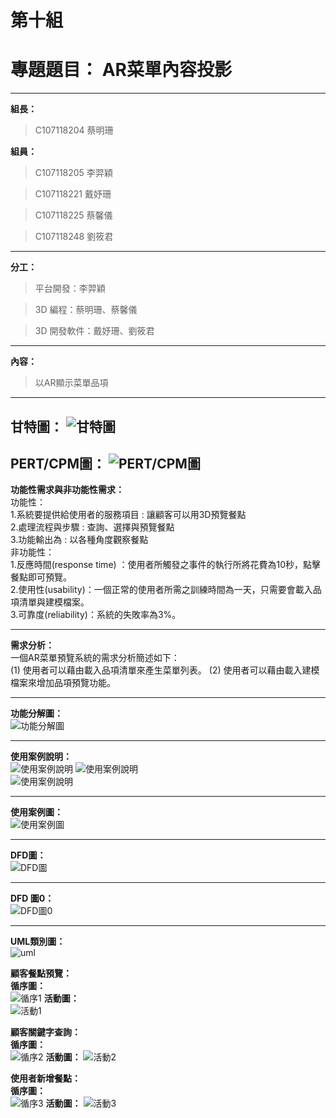 # 第十組

# 專題題目： AR菜單內容投影
---
 **組長：**
> C107118204 蔡明珊 

 **組員：**
> C107118205 李羿穎

> C107118221 戴妤珊

> C107118225 蔡馨儀

> C107118248 劉筱君
---
**分工：**
> 平台開發：李羿穎

> 3D 編程：蔡明珊、蔡馨儀

> 3D 開發軟件：戴妤珊、劉筱君
---
**內容：**
> 以AR顯示菜單品項
---
**甘特圖：**
![](甘特圖.jpg "甘特圖")
---
**PERT/CPM圖：**
![](pert.jpg "PERT/CPM圖")
---  
**功能性需求與非功能性需求：**   
功能性：  
1.系統要提供給使用者的服務項目 : 讓顧客可以用3D預覽餐點   
2.處理流程與步驟 : 查詢、選擇與預覽餐點    
3.功能輸出為 : 以各種角度觀察餐點   
非功能性：   
1.反應時間(response time) ：使用者所觸發之事件的執行所將花費為10秒，點擊餐點即可預覽。   
2.使用性(usability)：一個正常的使用者所需之訓練時間為一天，只需要會載入品項清單與建模檔案。  
3.可靠度(reliability)：系統的失敗率為3%。   

---   
**需求分析：**     
一個AR菜單預覽系統的需求分析簡述如下：  
(1) 使用者可以藉由載入品項清單來產生菜單列表。 
(2) 使用者可以藉由載入建模檔案來增加品項預覽功能。 

--- 
**功能分解圖：**    
![](功能分解圖.jpg "功能分解圖")  

---   
**使用案例說明：**   
![](使用案例說明.jpg "使用案例說明") 
![](使用案例說明2.jpg "使用案例說明")  
![](使用案例說明3.jpg "使用案例說明") 


--- 
**使用案例圖：**    
![](使用案例圖.jpg "使用案例圖")    

--- 
**DFD圖：**    
![](DFD.JPG "DFD圖")

--- 
**DFD 圖0：**    
![](DFD圖0.JPG "DFD圖0")

--- 

**UML類別圖：**  
![](uml.jpg "uml")

**顧客餐點預覽：**  
**循序圖：**  
![](循序1.jpg "循序1")
**活動圖：**  
![](活動1.jpg "活動1")

**顧客關鍵字查詢：**  
**循序圖：**  
![](循序2.jpg "循序2")
**活動圖：** 
![](活動2.jpg "活動2")

**使用者新增餐點：**   
**循序圖：**  
![](循序3.jpg "循序3")
**活動圖：** 
![](活動3.jpg "活動3")


